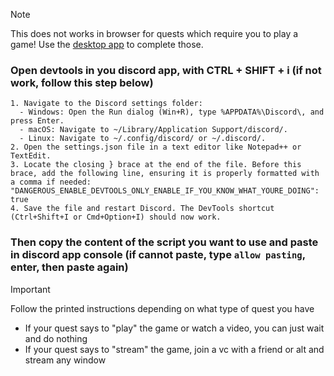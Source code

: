 > [!NOTE]
> This does not works in browser for quests which require you to play a game! Use the [desktop app](https://discord.com/download) to complete those.

### Open devtools in you discord app, with CTRL + SHIFT + i (if not work, follow this step below)
```
1. Navigate to the Discord settings folder:
  - Windows: Open the Run dialog (Win+R), type %APPDATA%\Discord\, and press Enter.
  - macOS: Navigate to ~/Library/Application Support/discord/.
  - Linux: Navigate to ~/.config/discord/ or ~/.discord/.
2. Open the settings.json file in a text editor like Notepad++ or TextEdit.
3. Locate the closing } brace at the end of the file. Before this brace, add the following line, ensuring it is properly formatted with a comma if needed:
"DANGEROUS_ENABLE_DEVTOOLS_ONLY_ENABLE_IF_YOU_KNOW_WHAT_YOURE_DOING": true
4. Save the file and restart Discord. The DevTools shortcut (Ctrl+Shift+I or Cmd+Option+I) should now work.
```

### Then copy the content of the script you want to use and paste in discord app console (if cannot paste, type `allow pasting`, enter, then paste again)

> [!IMPORTANT]
> Follow the printed instructions depending on what type of quest you have
> - If your quest says to "play" the game or watch a video, you can just wait and do nothing
> - If your quest says to "stream" the game, join a vc with a friend or alt and stream any window
